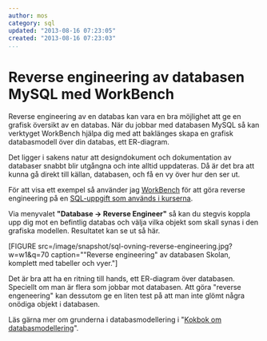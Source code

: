 ```yaml
---
author: mos
category: sql
updated: "2013-08-16 07:23:05"
created: "2013-08-16 07:23:03"
...
```

Reverse engineering av databasen MySQL med WorkBench
==================================

Reverse engineering av en databas kan vara en bra möjlighet att ge en grafisk översikt av en databas. När du jobbar med databasen MySQL så kan verktyget WorkBench hjälpa dig med att baklänges skapa en grafisk databasmodell över din databas, ett ER-diagram.

<!--more-->

Det ligger i sakens natur att designdokument och dokumentation av databaser snabbt blir utgångna och  inte alltid uppdateras. Då är det bra att kunna gå direkt till källan, databasen, och få en vy över hur den ser ut. 

För att visa ett exempel så använder jag [WorkBench](http://www.mysql.com/products/workbench/) för att göra reverse engineering på en [SQL-uppgift som används i kurserna](uppgift/kom-igang-med-sql).

Via menyvalet **"Database -> Reverse Engineer"** så kan du stegvis koppla upp dig mot en befintlig databas och välja vilka objekt som skall synas i den grafiska modellen. Resultatet kan se ut så här.

[FIGURE src=/image/snapshot/sql-ovning-reverse-engineering.jpg?w=w1&q=70 caption=""Reverse engineering" av databasen Skolan, komplett med tabeller och vyer."]

Det är bra att ha en ritning till hands, ett ER-diagram över databasen. Speciellt om man är flera som jobbar mot databasen. Att göra "reverse engeneering" kan dessutom ge en liten test på att man inte glömt några onödiga objekt i databasen.

Läs gärna mer om grunderna i databasmodellering i "[Kokbok om databasmodellering](kunskap/kokbok-for-databasmodellering)".
